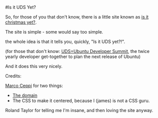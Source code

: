 #Is it UDS Yet?

So, for those of you that don't know, there is a little site known as [is it christmas yet?](http://isitchristmas.com/).

The site is simple - some would say too simple.

the whole idea is that it tells you, quickly, "Is it UDS yet?!".

(for those that don't know: [UDS=Ubuntu Developer Summit](http://uds.ubuntu.com/), the twice yearly developer get-together to plan the next release of Ubuntu)

And it does this very nicely.

Credits:

[Marco Ceppi](http://marcoceppi.com/) for two things:
 - [The domain](http://isitaudsyet.com/)
 - The CSS to make it centered, because I (james) is not a CSS guru.

Roland Taylor for telling me I'm insane, and then loving the site anyway.


